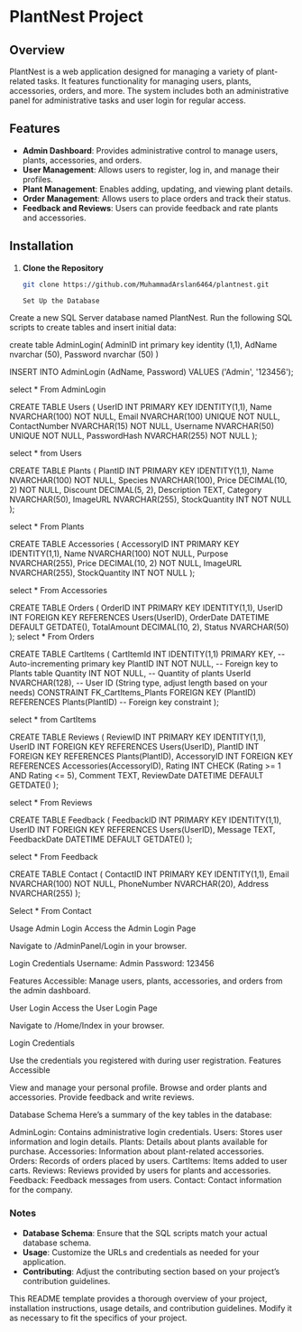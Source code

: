 # PlantNest Project

## Overview

PlantNest is a web application designed for managing a variety of plant-related tasks. It features functionality for managing users, plants, accessories, orders, and more. The system includes both an administrative panel for administrative tasks and user login for regular access.

## Features

- **Admin Dashboard**: Provides administrative control to manage users, plants, accessories, and orders.
- **User Management**: Allows users to register, log in, and manage their profiles.
- **Plant Management**: Enables adding, updating, and viewing plant details.
- **Order Management**: Allows users to place orders and track their status.
- **Feedback and Reviews**: Users can provide feedback and rate plants and accessories.

## Installation

1. **Clone the Repository**

   ```bash
   git clone https://github.com/MuhammadArslan6464/plantnest.git

   Set Up the Database

Create a new SQL Server database named PlantNest.
Run the following SQL scripts to create tables and insert initial data:

create table AdminLogin(
AdminID int primary key identity (1,1),
AdName nvarchar (50),
Password nvarchar (50)
)

INSERT INTO AdminLogin (AdName, Password)
VALUES ('Admin', '123456');

select * From AdminLogin

CREATE TABLE Users (
    UserID INT PRIMARY KEY IDENTITY(1,1),
    Name NVARCHAR(100) NOT NULL,
    Email NVARCHAR(100) UNIQUE NOT NULL,
    ContactNumber NVARCHAR(15) NOT NULL,
    Username NVARCHAR(50) UNIQUE NOT NULL,
    PasswordHash NVARCHAR(255) NOT NULL
);

select * from Users

CREATE TABLE Plants (
    PlantID INT PRIMARY KEY IDENTITY(1,1),
    Name NVARCHAR(100) NOT NULL,
    Species NVARCHAR(100),
    Price DECIMAL(10, 2) NOT NULL,
    Discount DECIMAL(5, 2),
    Description TEXT,
    Category NVARCHAR(50),
    ImageURL NVARCHAR(255),
	StockQuantity INT NOT NULL
);

select * From Plants

CREATE TABLE Accessories (
    AccessoryID INT PRIMARY KEY IDENTITY(1,1),
    Name NVARCHAR(100) NOT NULL,
    Purpose NVARCHAR(255),
    Price DECIMAL(10, 2) NOT NULL,
    ImageURL NVARCHAR(255),
    StockQuantity INT NOT NULL
);

select * From Accessories


CREATE TABLE Orders (
    OrderID INT PRIMARY KEY IDENTITY(1,1),
    UserID INT FOREIGN KEY REFERENCES Users(UserID),
    OrderDate DATETIME DEFAULT GETDATE(),
	TotalAmount DECIMAL(10, 2),
    Status NVARCHAR(50)
);
select * From Orders

CREATE TABLE CartItems (
    CartItemId INT IDENTITY(1,1) PRIMARY KEY,  -- Auto-incrementing primary key
    PlantID INT NOT NULL,                      -- Foreign key to Plants table
    Quantity INT NOT NULL,                     -- Quantity of plants
    UserId NVARCHAR(128),                      -- User ID (String type, adjust length based on your needs)
    CONSTRAINT FK_CartItems_Plants FOREIGN KEY (PlantID) REFERENCES Plants(PlantID)  -- Foreign key constraint
);

select * from CartItems


CREATE TABLE Reviews (
    ReviewID INT PRIMARY KEY IDENTITY(1,1),
    UserID INT FOREIGN KEY REFERENCES Users(UserID),
    PlantID INT FOREIGN KEY REFERENCES Plants(PlantID),
    AccessoryID INT FOREIGN KEY REFERENCES Accessories(AccessoryID),
    Rating INT CHECK (Rating >= 1 AND Rating <= 5),
    Comment TEXT,
    ReviewDate DATETIME DEFAULT GETDATE()
);

select * From Reviews

CREATE TABLE Feedback (
    FeedbackID INT PRIMARY KEY IDENTITY(1,1),
    UserID INT FOREIGN KEY REFERENCES Users(UserID),
    Message TEXT,
    FeedbackDate DATETIME DEFAULT GETDATE()
);

select * From Feedback

CREATE TABLE Contact (
    ContactID INT PRIMARY KEY IDENTITY(1,1),
    Email NVARCHAR(100) NOT NULL,
    PhoneNumber NVARCHAR(20),
    Address NVARCHAR(255)
);

Select * From Contact


Usage
Admin Login
Access the Admin Login Page

Navigate to /AdminPanel/Login in your browser.

Login Credentials
Username: Admin
Password: 123456


Features Accessible:
Manage users, plants, accessories, and orders from the admin dashboard.


User Login
Access the User Login Page

Navigate to /Home/Index in your browser.

Login Credentials

Use the credentials you registered with during user registration.
Features Accessible

View and manage your personal profile.
Browse and order plants and accessories.
Provide feedback and write reviews.


Database Schema
Here’s a summary of the key tables in the database:

AdminLogin: Contains administrative login credentials.
Users: Stores user information and login details.
Plants: Details about plants available for purchase.
Accessories: Information about plant-related accessories.
Orders: Records of orders placed by users.
CartItems: Items added to user carts.
Reviews: Reviews provided by users for plants and accessories.
Feedback: Feedback messages from users.
Contact: Contact information for the company.



### Notes

- **Database Schema**: Ensure that the SQL scripts match your actual database schema.
- **Usage**: Customize the URLs and credentials as needed for your application.
- **Contributing**: Adjust the contributing section based on your project’s contribution guidelines.

This README template provides a thorough overview of your project, installation instructions, usage details, and contribution guidelines. Modify it as necessary to fit the specifics of your project.
